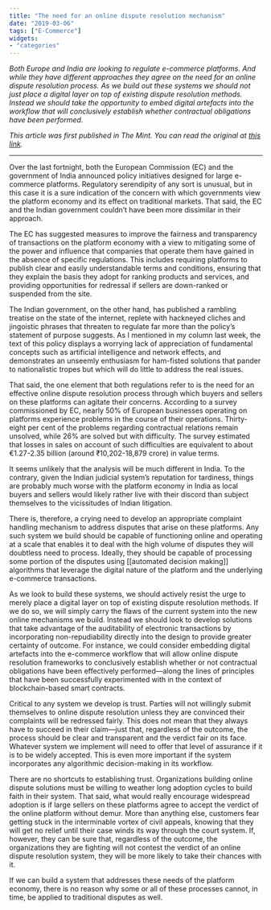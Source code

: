 ```yaml
---
title: "The need for an online dispute resolution mechanism"
date: "2019-03-06"
tags: ["E-Commerce"]
widgets: 
- "categories"
---
```


*Both Europe and India are looking to regulate e-commerce platforms. And while they have different approaches they agree on the need for an online dispute resolution process. As we build out these systems we should not just place a digital layer on top of existing dispute resolution methods. Instead we should take the opportunity to embed digital artefacts into the workflow that will conclusively establish whether contractual obligations have been performed.*
<!--more-->
*This article was first published in The Mint. You can read the original at [this link](https://www.livemint.com/opinion/columns/opinion-the-need-for-an-online-dispute-resolution-mechanism-1551808916274.html).*

---

Over the last fortnight, both the European Commission (EC) and the government of India announced policy initiatives designed for large e-commerce platforms. Regulatory serendipity of any sort is unusual, but in this case it is a sure indication of the concern with which governments view the platform economy and its effect on traditional markets. That said, the EC and the Indian government couldn’t have been more dissimilar in their approach.

The EC has suggested measures to improve the fairness and transparency of transactions on the platform economy with a view to mitigating some of the power and influence that companies that operate them have gained in the absence of specific regulations. This includes requiring platforms to publish clear and easily understandable terms and conditions, ensuring that they explain the basis they adopt for ranking products and services, and providing opportunities for redressal if sellers are down-ranked or suspended from the site.

The Indian government, on the other hand, has published a rambling treatise on the state of the internet, replete with hackneyed cliches and jingoistic phrases that threaten to regulate far more than the policy’s statement of purpose suggests. As I mentioned in my column last week, the text of this policy displays a worrying lack of appreciation of fundamental concepts such as artificial intelligence and network effects, and demonstrates an unseemly enthusiasm for ham-fisted solutions that pander to nationalistic tropes but which will do little to address the real issues.

That said, the one element that both regulations refer to is the need for an effective online dispute resolution process through which buyers and sellers on these platforms can agitate their concerns. According to a survey commissioned by EC, nearly 50% of European businesses operating on platforms experience problems in the course of their operations. Thirty-eight per cent of the problems regarding contractual relations remain unsolved, while 26% are solved but with difficulty. The survey estimated that losses in sales on account of such difficulties are equivalent to about €1.27-2.35 billion (around ₹10,202-18,879 crore) in value terms.

It seems unlikely that the analysis will be much different in India. To the contrary, given the Indian judicial system’s reputation for tardiness, things are probably much worse with the platform economy in India as local buyers and sellers would likely rather live with their discord than subject themselves to the vicissitudes of Indian litigation.

There is, therefore, a crying need to develop an appropriate complaint handling mechanism to address disputes that arise on these platforms. Any such system we build should be capable of functioning online and operating at a scale that enables it to deal with the high volume of disputes they will doubtless need to process. Ideally, they should be capable of processing some portion of the disputes using [[automated decision making]] algorithms that leverage the digital nature of the platform and the underlying e-commerce transactions.

As we look to build these systems, we should actively resist the urge to merely place a digital layer on top of existing dispute resolution methods. If we do so, we will simply carry the flaws of the current system into the new online mechanisms we build. Instead we should look to develop solutions that take advantage of the auditability of electronic transactions by incorporating non-repudiability directly into the design to provide greater certainty of outcome. For instance, we could consider embedding digital artefacts into the e-commerce workflow that will allow online dispute resolution frameworks to conclusively establish whether or not contractual obligations have been effectively performed—along the lines of principles that have been successfully experimented with in the context of blockchain-based smart contracts.

Critical to any system we develop is trust. Parties will not willingly submit themselves to online dispute resolution unless they are convinced their complaints will be redressed fairly. This does not mean that they always have to succeed in their claim—just that, regardless of the outcome, the process should be clear and transparent and the verdict fair on its face. Whatever system we implement will need to offer that level of assurance if it is to be widely accepted. This is even more important if the system incorporates any algorithmic decision-making in its workflow.

There are no shortcuts to establishing trust. Organizations building online dispute solutions must be willing to weather long adoption cycles to build faith in their system. That said, what would really encourage widespread adoption is if large sellers on these platforms agree to accept the verdict of the online platform without demur. More than anything else, customers fear getting stuck in the interminable vortex of civil appeals, knowing that they will get no relief until their case winds its way through the court system. If, however, they can be sure that, regardless of the outcome, the organizations they are fighting will not contest the verdict of an online dispute resolution system, they will be more likely to take their chances with it.

If we can build a system that addresses these needs of the platform economy, there is no reason why some or all of these processes cannot, in time, be applied to traditional disputes as well.

